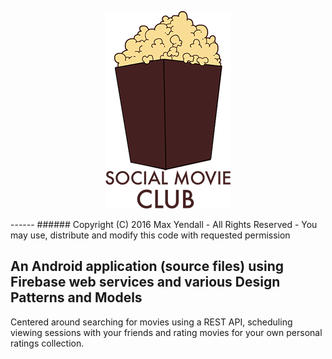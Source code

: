 <p align="center">
  <img src="https://github.com/Yendall/Social-Movie-Club/blob/master/Logo.png">
</p>
------
###### Copyright (C) 2016 Max Yendall - All Rights Reserved - You may use, distribute and modify this code with requested permission

An Android application (source files) using Firebase web services and various Design Patterns and Models
------
Centered around searching for movies using a REST API, scheduling viewing sessions with your friends and rating movies for your own personal ratings collection.

